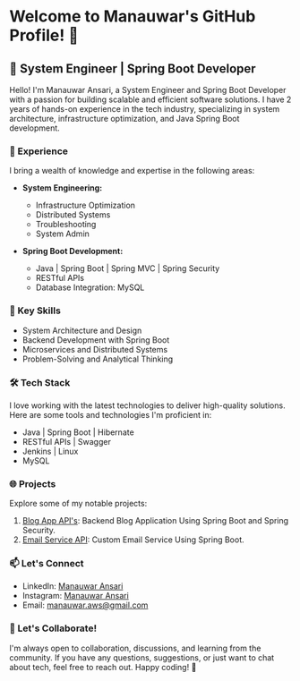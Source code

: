 
<!--
**manauwarcode/manauwarcode** is a ✨ _special_ ✨ repository because its `README.md` (this file) appears on your GitHub profile.

Here are some ideas to get you started:

- 🔭 I’m currently working on ...
- 🌱 I’m currently learning ...
- 👯 I’m looking to collaborate on ...
- 🤔 I’m looking for help with ...
- 💬 Ask me about ...
- 📫 How to reach me: ...
- 😄 Pronouns: ...
- ⚡ Fun fact: ...
-->

# Welcome to Manauwar's GitHub Profile! 👋

## 🚀 System Engineer | Spring Boot Developer

Hello! I'm Manauwar Ansari, a System Engineer and Spring Boot Developer with a passion for building scalable and efficient software solutions. I have 2 years of hands-on experience in the tech industry, specializing in system architecture, infrastructure optimization, and Java Spring Boot development.

### 💼 Experience

I bring a wealth of knowledge and expertise in the following areas:

- **System Engineering:**
  - Infrastructure Optimization
  - Distributed Systems
  - Troubleshooting
  - System Admin

- **Spring Boot Development:**
  - Java | Spring Boot | Spring MVC | Spring Security
  - RESTful APIs
  - Database Integration: MySQL

### 🌟 Key Skills

- System Architecture and Design
- Backend Development with Spring Boot
- Microservices and Distributed Systems
- Problem-Solving and Analytical Thinking

### 🛠️ Tech Stack

I love working with the latest technologies to deliver high-quality solutions. Here are some tools and technologies I'm proficient in:

- Java | Spring Boot | Hibernate
- RESTful APIs | Swagger
- Jenkins | Linux
- MySQL

### 🌐 Projects

Explore some of my notable projects:

1. [Blog App API's](https://github.com/manauwarcode/blog-app-apis/tree/master): Backend Blog Application Using Spring Boot and Spring Security.
2. [Email Service API](link-to-repo): Custom Email Service Using Spring Boot.



### 📫 Let's Connect

- LinkedIn: [Manauwar Ansari](https://www.linkedin.com/in/manauwar-ansari/)
- Instagram: [Manauwar Ansari](https://www.instagram.com/manauwar__ansari/)
- Email: manauwar.aws@gmail.com

### 🚀 Let's Collaborate!

I'm always open to collaboration, discussions, and learning from the community. If you have any questions, suggestions, or just want to chat about tech, feel free to reach out. Happy coding! 🚀
